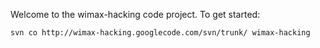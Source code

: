 Welcome to the wimax-hacking code project.  To get started:

```
svn co http://wimax-hacking.googlecode.com/svn/trunk/ wimax-hacking
```